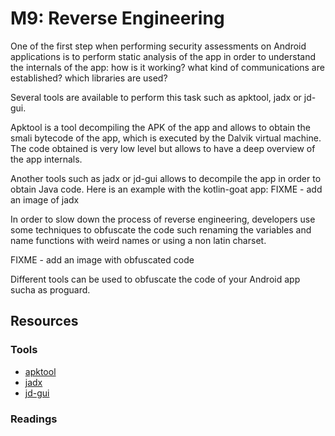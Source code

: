 M9: Reverse Engineering
=======================
One of the first step when performing security assessments on Android applications is to perform static analysis of the app in order to understand the internals of the app: how is it working? what kind of communications are established? which libraries are used? 

Several tools are available to perform this task such as apktool, jadx or jd-gui.

Apktool is a tool decompiling the APK of the app and allows to obtain the smali bytecode of the app, which is executed by the Dalvik virtual machine. The code obtained is very low level but allows to have a deep overview of the app internals.

Another tools such as jadx or jd-gui allows to decompile the app in order to obtain Java code. Here is an example with the kotlin-goat app:
FIXME - add an image of jadx

In order to slow down the process of reverse engineering, developers use some techniques to obfuscate the code such renaming the variables and name functions with weird names or using a non latin charset.

FIXME - add an image with obfuscated code

Different tools can be used to obfuscate the code of your Android app sucha as proguard.
 


## Resources

### Tools

* [apktool][1]
* [jadx][2]
* [jd-gui][3]


### Readings



[1]: https://github.com/skylot/jadx
[2]: http://jd.benow.ca/
[3]: https://ibotpeaches.github.io/Apktool/